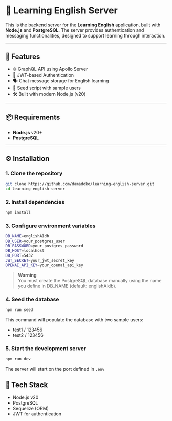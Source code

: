 # 🧠 Learning English Server

This is the backend server for the **Learning English** application, built with **Node.js** and **PostgreSQL**. The server provides authentication and messaging functionalities, designed to support learning through interaction.

---

## 🚀 Features

- 🌐 GraphQL API using Apollo Server
- 🔐 JWT-based Authentication
- 🗣️ Chat message storage for English learning
- 🧪 Seed script with sample users
- 🛠 Built with modern Node.js (v20)

---

## 📦 Requirements

- **Node.js** v20+
- **PostgreSQL**

---

## ⚙️ Installation

### 1. Clone the repository

```bash
git clone https://github.com/damadoko/learning-english-server.git
cd learning-english-server
```

### 2. Install dependencies

```bash
npm install
```

### 3. Configure environment variables

```bash
DB_NAME=englishAIdb
DB_USER=your_postgres_user
DB_PASSWORD=your_postgres_password
DB_HOST=localhost
DB_PORT=5432
JWT_SECRET=your_jwt_secret_key
OPENAI_API_KEY=your_openai_api_key
```

> **Warning**  
> You must create the PostgreSQL database manually using the name you define in DB_NAME (default: englishAIdb).

### 4. Seed the database

```bash
npm run seed
```

This command will populate the database with two sample users:

- test1 / 123456
- test2 / 123456

### 5. Start the development server

```bash
npm run dev
```

The server will start on the port defined in `.env`

## 🧱 Tech Stack

- Node.js v20
- PostgreSQL
- Sequelize (ORM)
- JWT for authentication